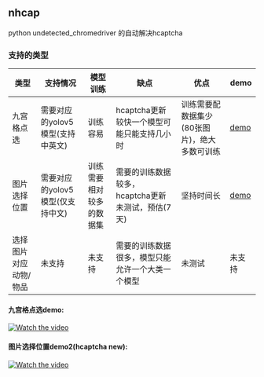 ## nhcap
python undetected_chromedriver 的自动解决hcaptcha
### 支持的类型
|类型         | 支持情况                        | 模型训练                    |  缺点                                         |优点                                     |demo|
|   -------   |             -------             |           -------           |                    -------                    |                 -------                 |-------|
|九宫格点选    | 需要对应的yolov5模型(支持中英文)  | 训练容易                     |hcaptcha更新较快一个模型可能只能支持几小时        |训练需要配数据集少(80张图片)，绝大多数可训练 |[demo](https://streamable.com/e/bb1wa3) |
|图片选择位置  | 需要对应的yolov5模型(仅支持中文)  | 训练需要相对较多的数据集       |需要的训练数据较多，hcaptcha更新未测试，预估(7天) |坚持时间长                                |[demo](https://streamable.com/e/1zj1z7) |
|选择图片对应动物/物品  | 未支持                  | 未支持                        |需要的训练数据很多，模型只能允许一个大类一个模型  |未测试                                    |未支持|


#### 九宫格点选demo:
[![Watch the video](https://raw.github.com/GabLeRoux/WebMole/master/ressources/WebMole_Youtube_Video.png)](https://streamable.com/e/bb1wa3)
#### 图片选择位置demo2(hcaptcha new):
[![Watch the video](https://raw.github.com/GabLeRoux/WebMole/master/ressources/WebMole_Youtube_Video.png)](https://streamable.com/e/1zj1z7)
